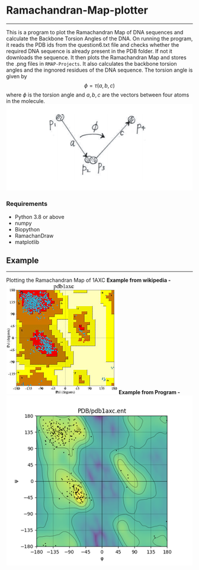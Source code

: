 # Ramachandran-Map-plotter
-------------
This is a program to plot the Ramachandran Map of DNA sequences and calculate the Backbone Torsion Angles of the DNA. 
On running the program, it reads the PDB ids from the question6.txt file and checks whether the required DNA sequence is already present in the PDB folder. If not it downloads the sequence. It then plots the Ramachandran Map and stores the .png files in `RMAP-Projects`. It also calculates the backbone torsion angles and the ingnored residues of the DNA sequence.
The torsion angle is given by
$$\phi=\tau(a,b,c)$$
where $\phi$ is the torsion angle and $a, b,c$ are the vectors between four atoms in the molecule.
![Figure showing the 4 atoms and the vector between them](Images/phivector.png)
### Requirements
* Python 3.8 or above
* numpy
* Biopython
* RamachanDraw
* matplotlib

## Example
---
Plotting the Ramachandran Map of 1AXC
**Example from wikipedia -**
![Ramachandran Map of 1AXC from Wikipedia](RMAP-Projects/1axc_PCNA_ProCheck_Rama.jpg)
**Example from Program -**
![Ramachandran Map of 1AXC from Wikipedia](./RMAP-Projects/1AXC.png)
